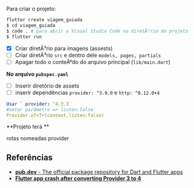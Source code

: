 Para criar o projeto:

```bash
flutter create viagem_guiada
$ cd viagem_guiada
$ code . # para abrir o Visual Studio Code no diretÃ³rio do projeto
$ flutter run
```

- [x] Criar diretÃ³rio para imagens (assests)
- [ ] Criar diretÃ³rio `src` e dentro dele `models, pages, partials`
- [ ] Apagar todo o conteÃºdo do arquivo principal (`lib/main.dart`)

**No arquivo `pubspec.yaml`**

- [ ] Inserir diretório de assets
- [ ] inserir dependências `provider: ^3.0.0` e  `http: ^0.12.0+4`

```yaml
Usar ` provider: ^4.3.3`
#setar parâmetro => listen:false
Provider.of<T>(context,listen:false)
```

**Projeto terá **

rotas nomeadas
provider


## Referências

- [**pub.dev** - The official package repository for Dart and Flutter apps](https://pub.dev/)
- [**Flutter app crash after converting Provider 3 to 4**](https://stackoverflow.com/questions/59590673/flutter-app-crash-after-converting-provider-3-to-4)